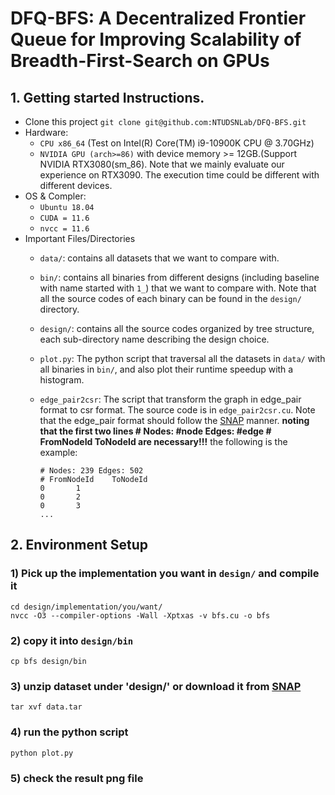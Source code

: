 # DFQ-BFS: A Decentralized Frontier Queue for Improving Scalability of Breadth-First-Search on GPUs

## 1. Getting started Instructions.
- Clone this project
`git clone git@github.com:NTUDSNLab/DFQ-BFS.git`
- Hardware:
    - `CPU x86_64` (Test on Intel(R) Core(TM) i9-10900K CPU @ 3.70GHz)
    - `NVIDIA GPU (arch>=86)` with device memory >= 12GB.(Support NVIDIA RTX3080(sm_86). Note that we mainly evaluate our experience on RTX3090. The execution time could be different with different devices.
- OS & Compler:
    - `Ubuntu 18.04`
    - `CUDA = 11.6`
    - `nvcc = 11.6` 
- Important Files/Directories
    - `data/`: contains all datasets that we want to compare with.
    - `bin/`: contains all binaries from different designs (including baseline with name started with `1_`) that we want to compare with. Note that all the source codes of each binary can be found in the `design/` directory.
    - `design/`: contains all the source codes organized by tree structure, each sub-directory name describing the design choice.
    - `plot.py`: The python script that traversal all the datasets in `data/` with all binaries in `bin/`, and also plot their runtime speedup with a histogram.
    - `edge_pair2csr`: The script that transform the graph in edge_pair format to csr format. The source code is in `edge_pair2csr.cu`. Note that the edge_pair format should follow the [SNAP](http://snap.stanford.edu/data/index.html) manner.
    **noting that the first two lines
    \# Nodes: #node  Edges: #edge
    \# FromNodeId ToNodeId
    are necessary!!!**
    the following is the example:
    
        ```
        # Nodes: 239 Edges: 502
        # FromNodeId    ToNodeId
        0       1
        0       2
        0       3
        ...
        ```

## 2. Environment Setup

### 1) Pick up the implementation you want in `design/` and compile it
```
cd design/implementation/you/want/
nvcc -O3 --compiler-options -Wall -Xptxas -v bfs.cu -o bfs
```

### 2) copy it into `design/bin`
```
cp bfs design/bin
```

### 3) unzip dataset under 'design/' or download it from [SNAP](http://snap.stanford.edu/data/index.html)

```
tar xvf data.tar
```

### 4) run the python script
```
python plot.py
```

### 5) check the result png file
